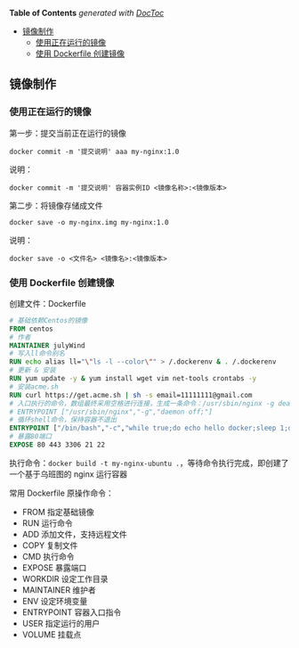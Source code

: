 <!-- START doctoc generated TOC please keep comment here to allow auto update -->
<!-- DON'T EDIT THIS SECTION, INSTEAD RE-RUN doctoc TO UPDATE -->

**Table of Contents** _generated with [DocToc](https://github.com/thlorenz/doctoc)_

- [镜像制作](#%E9%95%9C%E5%83%8F%E5%88%B6%E4%BD%9C)
  - [使用正在运行的镜像](#%E4%BD%BF%E7%94%A8%E6%AD%A3%E5%9C%A8%E8%BF%90%E8%A1%8C%E7%9A%84%E9%95%9C%E5%83%8F)
  - [使用 Dockerfile 创建镜像](#%E4%BD%BF%E7%94%A8-dockerfile-%E5%88%9B%E5%BB%BA%E9%95%9C%E5%83%8F)

<!-- END doctoc generated TOC please keep comment here to allow auto update -->

## 镜像制作

### 使用正在运行的镜像

第一步：提交当前正在运行的镜像

    docker commit -m '提交说明' aaa my-nginx:1.0

说明：

    docker commit -m '提交说明' 容器实例ID <镜像名称>:<镜像版本>

第二步：将镜像存储成文件

    docker save -o my-nginx.img my-nginx:1.0

说明：

    docker save -o <文件名> <镜像名>:<镜像版本>

### 使用 Dockerfile 创建镜像

创建文件：Dockerfile

```dockerfile
# 基础依赖Centos的镜像
FROM centos
# 作者
MAINTAINER julyWind
# 写入ll命令别名
RUN echo alias ll="\"ls -l --color\"" > /.dockerenv & . /.dockerenv
# 更新 & 安装
RUN yum update -y & yum install wget vim net-tools crontabs -y
# 安装acme.sh
RUN curl https://get.acme.sh | sh -s email=11111111@gmail.com
# 入口执行的命令，数组最终采用空格进行连接，生成一条命令：/usr/sbin/nginx -g deamon off;
# ENTRYPOINT ["/usr/sbin/nginx","-g","daemon off;"]
# 循环shell命令，保持容器不退出
ENTRYPOINT ["/bin/bash","-c","while true;do echo hello docker;sleep 1;done"]
# 暴露80端口
EXPOSE 80 443 3306 21 22
```

执行命令：`docker build -t my-nginx-ubuntu .`，等待命令执行完成，即创建了一个基于乌班图的 nginx 运行容器

常用 Dockerfile 原操作命令：

- FROM 指定基础镜像
- RUN 运行命令
- ADD 添加文件，支持远程文件
- COPY 复制文件
- CMD 执行命令
- EXPOSE 暴露端口
- WORKDIR 设定工作目录
- MAINTAINER 维护者
- ENV 设定环境变量
- ENTRYPOINT 容器入口指令
- USER 指定运行的用户
- VOLUME 挂载点
